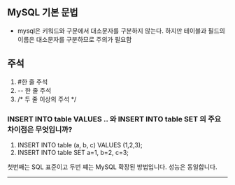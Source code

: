 ## MySQL 기본 문법
- mysql은 키워드와 구문에서 대소문자를 구분하지 않는다. 하지만 테이블과 필드의 이름은 대소문자를 구분하므로 주의가 필요함


## 주석 
1. #한 줄 주석
2. -- 한 줄 주석
3. /* 두 줄 이상의 주석 */


### INSERT INTO table VALUES .. 와 INSERT INTO table SET 의 주요 차이점은 무엇입니까?

1. INSERT INTO table (a, b, c) VALUES (1,2,3);
2. INSERT INTO table SET a=1, b=2, c=3;

첫번째는 SQL 표준이고 두번 쨰는 MySQL 확장된 방법입니다. 성능은 동일합니다.

___

